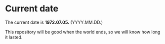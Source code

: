 # Current date

The current date is **1972.07.05.** (YYYY.MM.DD.)

This repository will be good when the world ends, so we will know how long it lasted.
